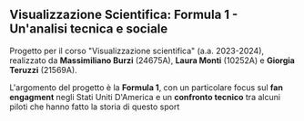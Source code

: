 ## Visualizzazione Scientifica: Formula 1 - Un'analisi tecnica e sociale

Progetto per il corso "Visualizzazione scientifica" (a.a. 2023-2024), realizzato da **Massimiliano Burzi** (24675A), **Laura Monti** (10252A) e **Giorgia Teruzzi** (21569A).

L'argomento del progetto è la **Formula 1**, con un particolare focus sul **fan engagment** negli Stati Uniti D'America e un **confronto tecnico** tra alcuni piloti che hanno fatto la storia di questo sport